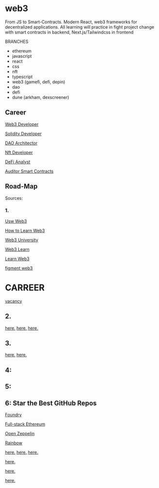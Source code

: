 # web3
From JS to Smart-Contracts. Modern React, web3 frameworks for decentralized applications. All learning will practice in fight project change with smart contracts in backend, Next.js/Tailwindcss in frontend

BRANCHES

- ethereum
- javascript
- react
- css
- nft
- typescript
- web3 (gamefi, defi, depin)
- dao
- defi
- dune (arkham, dexscreener)

## Career 

<a href="https://github.com/alisherweb3/web3/tree/web3dev"> Web3 Developer </a>

<a href="https://github.com/alisherweb3/web3/tree/Solidity"> Solidity Developer </a>

<a href="https://github.com/alisherweb3/web3/tree/dao_architector"> DAO Architector </a>

<a href="https://github.com/alisherweb3/web3/tree/nftdev"> Nft Developer </a>

<a href="https://github.com/alisherweb3/web3/tree/defi_analyst"> DeFi Analyst </a>

<a href="https://github.com/alisherweb3/web3/tree/audit"> Auditor Smart Contracts </a>




## Road-Map

Sources:

### 1.

<a href="https://www.useweb3.xyz/"> Usw Web3 </a>

<a href="https://www.alchemy.com/overviews/how-to-learn-web3-development">How to Learn Web3</a>

<a href="https://www.web3.university/">Web3 University</a>

<a href="https://www.web3learn.io/">Web3 Learn</a>

<a href="https://learnweb3.io/">Learn Web3<a>
  
  <a href="https://learn.figment.io/"> figment web3 </a>   
  
  
  
# CARREER

  <a href="https://web3.career/learn-web3"> vacancy </a>




## 2. 

<a href="http://"> here.</a>
<a href="http://"> here.</a>
<a href="http://"> here.</a>



## 3. 

<a href="http://"> here.</a>
<a href="http://"> here.</a>



## 4:


## 5:


## 6: Star the Best GitHub Repos

<a href="https://github.com/foundry-rs/foundry">Foundry</a>
  
<a href="https://github.com/dabit3/full-stack-ethereum"> Full-stack Ethereum</a>

<a href="https://github.com/OpenZeppelin/openzeppelin-contracts">Open Zeppelin</a>

<a href="https://github.com/rainbow-me/rainbowkit">Rainbow</a>

<a href="http://"> here.</a>
<a href="http://"> here.</a>
<a href="http://"> here.</a>





<a href="http://"> here.</a>


<a href="http://"> here.</a>


<a href="http://"> here.</a>
